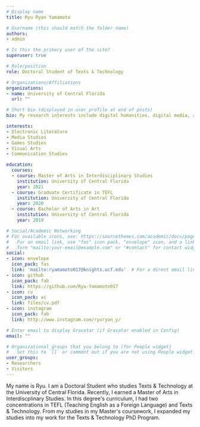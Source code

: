 ```yaml
---
# Display name
title: Ryu Ryan Yamamoto

# Username (this should match the folder name)
authors:
- admin

# Is this the primary user of the site?
superuser: true

# Role/position
role: Doctoral Student of Texts & Technology

# Organizations/Affiliations
organizations:
- name: University of Central Florida
  url: ""

# Short bio (displayed in user profile at end of posts)
bio: My research interests include digital humanities, digital media, and programmable matter.

interests:
- Electronic Literature
- Media Studies
- Games Studies
- Visual Arts
- Communication Studies

education:
  courses:
  - course: Master of Arts in Interdisciplinary Studies
    institution: University of Central Florida
    year: 2021
  - course: Graduate Certificate in TEFL
    institution: University of Central Florida
    year: 2020
  - course: Bachelor of Arts in Art
    institution: University of Central Florida
    year: 2019

# Social/Academic Networking
# For available icons, see: https://sourcethemes.com/academic/docs/page-builder/#icons
#   For an email link, use "fas" icon pack, "envelope" icon, and a link in the
#   form "mailto:your-email@example.com" or "#contact" for contact widget.
social:
- icon: envelope
  icon_pack: fas
  link: 'mailto:ryamamoto017@knights.ucf.edu'  # For a direct email link, use "mailto:test@example.org".
- icon: github
  icon_pack: fab
  link: https://github.com/Ryu-Yamamoto017
- icon: cv
  icon_pack: ai
  link: files/cv.pdf
- icon: instagram
  icon_pack: fab
  link: http://www.instagram.com/ryuryan_y/

# Enter email to display Gravatar (if Gravatar enabled in Config)
email: ""

# Organizational groups that you belong to (for People widget)
#   Set this to `[]` or comment out if you are not using People widget.
user_groups:
- Researchers
- Visitors
---
```


My name is Ryu. I am a Doctoral Student who studies Texts & Technology at the University of Central Florida.
Recently, I earned a Master of Arts in Interdiscplinary Studies. In this degree's curriculum, I had two concentrations in TEFL (Teaching English as a Foreign Language) and Texts & Technology. From my studies in my Master's coursework, I expanded my studies into my work for the Texts & Technology PhD Program.
